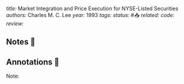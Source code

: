 *title:* Market Integration and Price Execution for NYSE-Listed Securities
*authors:* Charles M. C. Lee
*year:* 1993
*tags:* 
*status:* #📥
*related:*
*code:*
*review:*

## Notes 📍

## Annotations 📖
Note: 